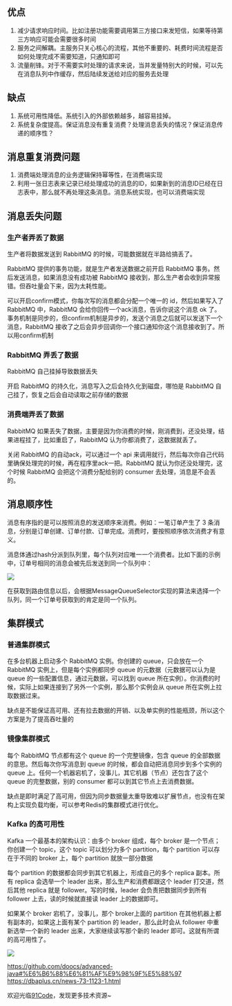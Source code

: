 ## 优点
1. 减少请求响应时间。比如注册功能需要调用第三方接口来发短信，如果等待第三方响应可能会需要很多时间
2. 服务之间解耦。主服务只关心核心的流程，其他不重要的、耗费时间流程是否如何处理完成不需要知道，只通知即可
3. 流量削锋。对于不需要实时处理的请求来说，当并发量特别大的时候，可以先在消息队列中作缓存，然后陆续发送给对应的服务去处理

## 缺点
1. 系统可用性降低。系统引入的外部依赖越多，越容易挂掉。
2. 系统复杂度提高。保证消息没有重复消费？处理消息丢失的情况？保证消息传递的顺序性？

## 消息重复消费问题
1. 消费端处理消息的业务逻辑保持幂等性，在消费端实现
2. 利用一张日志表来记录已经处理成功的消息的ID，如果新到的消息ID已经在日志表中，那么就不再处理这条消息。消息系统实现，也可以消费端实现

## 消息丢失问题
### 生产者弄丢了数据
生产者将数据发送到 RabbitMQ 的时候，可能数据就在半路给搞丢了。

RabbitMQ 提供的事务功能，就是生产者发送数据之前开启 RabbitMQ 事务。然后发送消息，如果消息没有成功被 RabbitMQ 接收到，那么生产者会收到异常报错。但吞吐量会下来，因为太耗性能。

可以开启confirm模式，你每次写的消息都会分配一个唯一的 id，然后如果写入了 RabbitMQ 中，RabbitMQ 会给你回传一个ack消息，告诉你说这个消息 ok 了。事务机制是同步的，但confirm机制是异步的，发送个消息之后就可以发送下一个消息，RabbitMQ 接收了之后会异步回调你一个接口通知你这个消息接收到了。所以用confirm机制

### RabbitMQ 弄丢了数据
RabbitMQ 自己挂掉导致数据丢失

开启 RabbitMQ 的持久化，消息写入之后会持久化到磁盘，哪怕是 RabbitMQ 自己挂了，恢复之后会自动读取之前存储的数据

### 消费端弄丢了数据
RabbitMQ 如果丢失了数据，主要是因为你消费的时候，刚消费到，还没处理，结果进程挂了，比如重启了，RabbitMQ 认为你都消费了，这数据就丢了。

关闭 RabbitMQ 的自动ack，可以通过一个 api 来调用就行，然后每次你自己代码里确保处理完的时候，再在程序里ack一把。RabbitMQ 就认为你还没处理完，这个时候 RabbitMQ 会把这个消费分配给别的 consumer 去处理，消息是不会丢的。

## 消息顺序性
消息有序指的是可以按照消息的发送顺序来消费。例如：一笔订单产生了 3 条消息，分别是订单创建、订单付款、订单完成。消费时，要按照顺序依次消费才有意义。

消息体通过hash分派到队列里，每个队列对应唯一一个消费者。比如下面的示例中，订单号相同的消息会被先后发送到同一个队列中：

![](https://github.com/xbox1994/2018-Java-Interview/raw/master/images/消息顺序性.jpg)

在获取到路由信息以后，会根据MessageQueueSelector实现的算法来选择一个队列，同一个订单号获取到的肯定是同一个队列。

## 集群模式
### 普通集群模式
在多台机器上启动多个 RabbitMQ 实例。你创建的 queue，只会放在一个 RabbitMQ 实例上，但是每个实例都同步 queue 的元数据（元数据可以认为是 queue 的一些配置信息，通过元数据，可以找到 queue 所在实例）。你消费的时候，实际上如果连接到了另外一个实例，那么那个实例会从 queue 所在实例上拉取数据过来。

缺点是不能保证高可用、还有拉去数据的开销、以及单实例的性能瓶颈，所以这个方案是为了提高吞吐量的

### 镜像集群模式
每个 RabbitMQ 节点都有这个 queue 的一个完整镜像，包含 queue 的全部数据的意思。然后每次你写消息到 queue 的时候，都会自动把消息同步到多个实例的 queue 上。任何一个机器宕机了，没事儿，其它机器（节点）还包含了这个 queue 的完整数据，别的 consumer 都可以到其它节点上去消费数据。

缺点是即时满足了高可用，但因为同步数据量太重导致难以扩展节点，也没有在架构上实现负载均衡，可以参考Redis的集群模式进行优化。

### Kafka 的高可用性
Kafka 一个最基本的架构认识：由多个 broker 组成，每个 broker 是一个节点；你创建一个 topic，这个 topic 可以划分为多个 partition，每个 partition 可以存在于不同的 broker 上，每个 partition 就放一部分数据

每个 partition 的数据都会同步到其它机器上，形成自己的多个 replica 副本。所有 replica 会选举一个 leader 出来，那么生产和消费都跟这个 leader 打交道，然后其他 replica 就是 follower。写的时候，leader 会负责把数据同步到所有 follower 上去，读的时候就直接读 leader 上的数据即可。

如果某个 broker 宕机了，没事儿，那个 broker上面的 partition 在其他机器上都有副本的，如果这上面有某个 partition 的 leader，那么此时会从 follower 中重新选举一个新的 leader 出来，大家继续读写那个新的 leader 即可。这就有所谓的高可用性了。

![](https://github.com/xbox1994/2018-Java-Interview/raw/master/images/kafka集群.png)

https://github.com/doocs/advanced-java#%E6%B6%88%E6%81%AF%E9%98%9F%E5%88%97 https://dbaplus.cn/news-73-1123-1.html

欢迎光临[91Code](http://www.91code.info/?utm_source=github&utm_medium=github)，发现更多技术资源~
